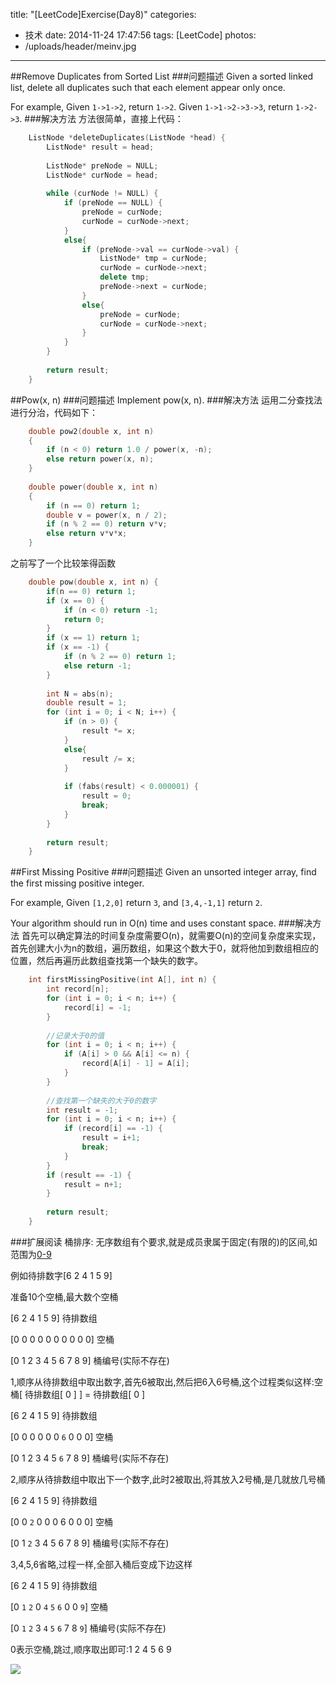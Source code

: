 title: "[LeetCode]Exercise(Day8)"
categories:
  - 技术
date: 2014-11-24 17:47:56
tags: [LeetCode]
photos:
- /uploads/header/meinv.jpg
---
##Remove Duplicates from Sorted List
###问题描述
Given a sorted linked list, delete all duplicates such that each element appear only once.

For example,
Given `1->1->2`, return `1->2`.
Given `1->1->2->3->3`, return `1->2->3`.
###解决方法
方法很简单，直接上代码：
```cpp
	ListNode *deleteDuplicates(ListNode *head) {
        ListNode* result = head;
        
        ListNode* preNode = NULL;
        ListNode* curNode = head;
        
        while (curNode != NULL) {
            if (preNode == NULL) {
                preNode = curNode;
                curNode = curNode->next;
            }
            else{
                if (preNode->val == curNode->val) {
                    ListNode* tmp = curNode;
                    curNode = curNode->next;
                    delete tmp;
                    preNode->next = curNode;
                }
                else{
                    preNode = curNode;
                    curNode = curNode->next;
                }
            }
        }
        
        return result;
    }
```

##Pow(x, n)
###问题描述
Implement pow(x, n).
###解决方法
运用二分查找法进行分治，代码如下：
```cpp
	double pow2(double x, int n)
    {
        if (n < 0) return 1.0 / power(x, -n);
        else return power(x, n);
    }
    
    double power(double x, int n)
    {
        if (n == 0) return 1;
        double v = power(x, n / 2);
        if (n % 2 == 0) return v*v;
        else return v*v*x;
    }
```
之前写了一个比较笨得函数
```cpp
	double pow(double x, int n) {
        if(n == 0) return 1;
        if (x == 0) {
            if (n < 0) return -1;
            return 0;
        }
        if (x == 1) return 1;
        if (x == -1) {
            if (n % 2 == 0) return 1;
            else return -1;
        }
        
        int N = abs(n);
        double result = 1;
        for (int i = 0; i < N; i++) {
            if (n > 0) {
                result *= x;
            }
            else{
                result /= x;
            }
            
            if (fabs(result) < 0.000001) {
                result = 0;
                break;
            }
        }
        
        return result;
    }
```

##First Missing Positive
###问题描述
Given an unsorted integer array, find the first missing positive integer.

For example,
Given `[1,2,0]` return `3`,
and `[3,4,-1,1]` return `2`.

Your algorithm should run in O(n) time and uses constant space.
###解决方法
首先可以确定算法的时间复杂度需要O(n)，就需要O(n)的空间复杂度来实现，首先创建大小为n的数组，遍历数组，如果这个数大于0，就将他加到数组相应的位置，然后再遍历此数组查找第一个缺失的数字。
```cpp
	int firstMissingPositive(int A[], int n) {
        int record[n];
        for (int i = 0; i < n; i++) {
            record[i] = -1;
        }
        
        //记录大于0的值
        for (int i = 0; i < n; i++) {
            if (A[i] > 0 && A[i] <= n) {
                record[A[i] - 1] = A[i];
            }
        }
        
        //查找第一个缺失的大于0的数字
        int result = -1;
        for (int i = 0; i < n; i++) {
            if (record[i] == -1) {
                result = i+1;
                break;
            }
        }
        if (result == -1) {
            result = n+1;
        }
        
        return result;
    }
```
###扩展阅读
桶排序:
无序数组有个要求,就是成员隶属于固定(有限的)的区间,如范围为[0-9](考试分数为1-100等)

例如待排数字[6 2 4 1 5 9]

准备10个空桶,最大数个空桶

[6 2 4 1 5 9]           待排数组

[0 0 0 0 0 0 0 0 0 0]   空桶

[0 1 2 3 4 5 6 7 8 9]   桶编号(实际不存在)

1,顺序从待排数组中取出数字,首先6被取出,然后把6入6号桶,这个过程类似这样:空桶[ 待排数组[ 0 ] ] = 待排数组[ 0 ]

[6 2 4 1 5 9]           待排数组

[0 0 0 0 0 0 `6` 0 0 0]   空桶

[0 1 2 3 4 5 `6` 7 8 9]   桶编号(实际不存在)

2,顺序从待排数组中取出下一个数字,此时2被取出,将其放入2号桶,是几就放几号桶

[6 2 4 1 5 9]           待排数组

[0 0 `2` 0 0 0 6 0 0 0]   空桶

[0 1 `2` 3 4 5 6 7 8 9]   桶编号(实际不存在)

3,4,5,6省略,过程一样,全部入桶后变成下边这样

[6 2 4 1 5 9]           待排数组

[0 `1` `2` 0 `4` `5` `6` 0 0 `9`]   空桶

[0 `1` `2` 3 `4` `5` `6` 7 8 `9`]   桶编号(实际不存在)

0表示空桶,跳过,顺序取出即可:1 2 4 5 6 9

![](/uploads/2014/11/27/1.png)